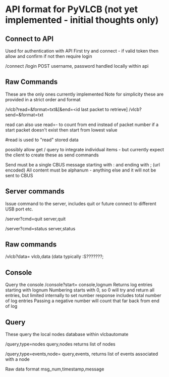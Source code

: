 # API format for PyVLCB (not yet implemented - initial thoughts only)

## Connect to API

Used for authentication with API
First try and connect - if valid token then allow and confirm
if not then require login

/connect
/login POST username, password
handled locally within api


## Raw Commands
These are the only ones currently implemented
Note for simplicity these are provided in a strict order and format

/vlcb?read=<id of first data packet>&format=txt&[&end=<id last packet to retrieve]
/vlcb?send=<string of send request>&format=txt

read can also use read=-<value> to count from end instead of packet number
if a start packet doesn't exist then start from lowest value


#read is used to "read" stored data

possibly allow get / query to integrate individual items - but currently expect the client to create
these as send commands

Send must be a single CBUS message starting with : and ending with ; (url encoded)
All content must be alphanum - anything else and it will not be sent to CBUS










## Server commands

Issue command to the server, includes quit or future connect to different USB port etc.

/server?cmd=quit
server,quit

/server?cmd=status
server,status


## Raw commands

/vlcb?data=<raw data>
vlcb,data
(data typically :S???????;

## Console

Query the console
/console?start=<lognum>
console,lognum
Returns log entries starting with lognum
Numbering starts with 0, so 0 will try and return all entries, but limited internally to set number
response includes total number of log entries
Passing a negative number will count that far back from end of log

## Query

These query the local nodes database within vlcbautomate 

/query,type=nodes
query,nodes
returns list of nodes

/query,type=events,node=<nodeid>
query,events,<nodeid>
returns list of events associated with a node

Raw data format msg_num,timestamp,message


